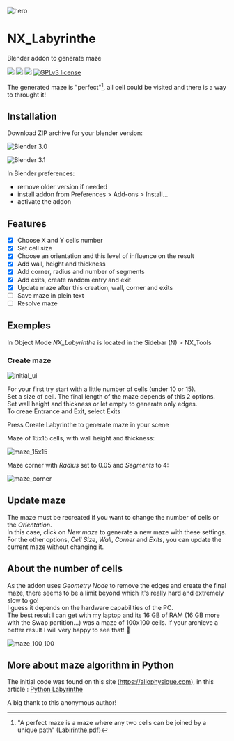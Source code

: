 ![hero](https://user-images.githubusercontent.com/54265936/165161197-500b5c1f-10ab-4022-b643-5320db9dad5e.png)

# NX_Labyrinthe

Blender addon to generate maze

<img src="https://img.shields.io/badge/Blender-3.1.0-green" /> <img src="https://img.shields.io/badge/Python-3.10-blue" /> <img src="https://img.shields.io/badge/Addon-1.0.0-orange" />
[![GPLv3 license](https://img.shields.io/badge/License-GPLv3-blue.svg)](http://perso.crans.org/besson/LICENSE.html)

The generated maze is "perfect"[^1], all cell could be visited and there is a way to throught it!

[^1]: "A perfect maze is a maze where any two cells can be joined by a unique path"
  ([Labirinthe.pdf](https://sancy.iut-clermont.uca.fr/~lafourcade/PAPERS/PDF/labyrinthe.pdf))
  
## Installation
Download ZIP archive for your blender version:

![Blender 3.0](https://github.com/Franck-Demongin/NX_Labyrinthe/releases/tag/v1.0.1)

![Blender 3.1](https://github.com/Franck-Demongin/NX_Labyrinthe/releases/tag/v1.1.1)

In Blender preferences:

- remove older version if needed
- install addon from Preferences > Add-ons > Install...  
- activate the addon

## Features

- [x] Choose X and Y cells number
- [x] Set cell size
- [x] Choose an orientation and this level of influence on the result
- [x] Add wall, height and thickness
- [x] Add corner, radius and number of segments
- [x] Add exits, create random entry and exit
- [x] Update maze after this creation, wall, corner and exits
- [ ] Save maze in plein text
- [ ] Resolve maze      

## Exemples
In Object Mode _NX_Labyrinthe_ is located in the Sidebar (N) > NX_Tools

### Create maze

![initial_ui](https://user-images.githubusercontent.com/54265936/165711103-b00db96a-797b-4e53-838c-6dc08e88852b.png)

For your first try start with a little number of cells (under 10 or 15).  
Set a size of cell. The final length of the maze depends of this 2 options.  
Set wall height and thickness or let empty to generate only edges.  
To creae Entrance and Exit, select Exits

Press Create Labyrinthe to generate maze in your scene

Maze of 15x15 cells, with wall height and thickness:

![maze_15x15](https://user-images.githubusercontent.com/54265936/165711735-31052524-a5f6-4b8c-9d81-b018814c7e30.png)

Maze corner with _Radius_ set to 0.05 and _Segments_ to 4:

![maze_corner](https://user-images.githubusercontent.com/54265936/165281644-2cbefd77-9848-4e35-bf25-3fa6ac7ba92a.png)

## Update maze
The maze must be recreated if you want to change the number of cells or the _Orientation_.  
In this case, click on _New maze_ to generate a new maze with these settings.
For the other options, _Cell Size_, _Wall_, _Corner_ and _Exits_, you can update the current maze without changing it.

## About the number of cells

As the addon uses _Geometry Node_ to remove the edges and create the final maze, there seems to be a limit beyond which it's really hard and extremely slow to go!  
I guess it depends on the hardware capabilities of the PC.  
The best result I can get with my laptop and its 16 GB of RAM (16 GB more with the Swap partition...) was a maze of 100x100 cells.
If your archieve a better result I will very happy to see that! :slightly_smiling_face:

![maze_100_100](https://user-images.githubusercontent.com/54265936/165292805-1f8da8df-314c-4583-bf77-08e3788891a6.png)

## More about maze algorithm in Python
The initial code was found on this site (https://allophysique.com), in this article : [Python Labyrinthe](https://allophysique.com/posts/python/python-labyrinthe/?fbclid=IwAR16AbrrbUUOEq4dz29jrjJtKWBoOiXBYpjHQGfOd-7hE5XiYik40jmlO-Q)

A big thank to this anonymous author!




